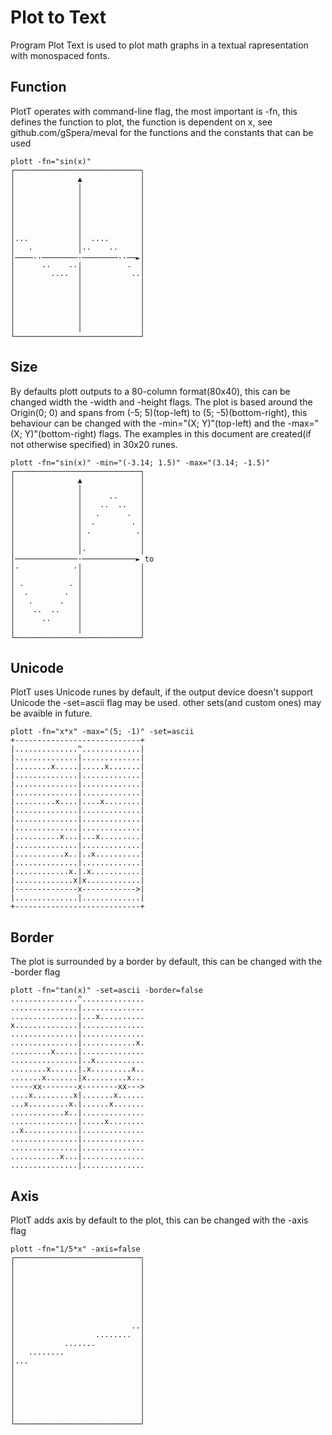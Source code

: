 # Plot to Text
Program Plot Text is used to plot math graphs in a textual rapresentation with monospaced fonts.

## Function
PlotT operates with command-line flag, the most important is -fn,
this defines the function to plot, the function is dependent on x,
see github.com/gSpera/meval for the functions and the constants that can be used
```
plott -fn="sin(x)"
┌────────────────────────────┐
│              ▲             │
│              │             │
│              │             │
│              │             │
│              │             │
│              │             │
│              │             │
│···           │  ····       │
│   ·          │··    ··     │
│────··────────·────────··──►│
│      ··    ··│          ·  │
│        ····  │           ··│
│              │             │
│              │             │
│              │             │
│              │             │
│              │             │
│              │             │
└────────────────────────────┘
```

##  Size
By defaults plott outputs to a 80-column format(80x40), this can be changed width the -width and -height flags.
The plot is based around the Origin(0; 0) and spans from (-5; 5)(top-left) to (5; -5)(bottom-right),
this behaviour can be changed with the -min="(X; Y)"(top-left) and the -max="(X; Y)"(bottom-right) flags.
The examples in this document are created(if not otherwise specified) in 30x20 runes.

```
plott -fn="sin(x)" -min="(-3.14; 1.5)" -max="(3.14; -1.5)"
┌────────────────────────────┐
│              ▲             │
│              │             │
│              │      ··     │
│              │    ··  ··   │
│              │   ·      ·  │
│              │  ·        · │
│              │ ·          ·│
│              │             │
│              │·            │
│──────────────·────────────► to 
│·            ·│             │
│              │             │
│ ·          · │             │
│  ·        ·  │             │
│   ·      ·   │             │
│    ··  ··    │             │
│      ··      │             │
│              │             │
└────────────────────────────┘
```

##  Unicode
PlotT uses Unicode runes by default, if the output device doesn't support Unicode the -set=ascii flag may be used.
other sets(and custom ones) may be avaible in future.

```
plott -fn="x*x" -max="(5; -1)" -set=ascii
+----------------------------+
|..............^.............|
|..............|.............|
|........x.....|.....x.......|
|..............|.............|
|..............|.............|
|..............|.............|
|.........x....|....x........|
|..............|.............|
|..............|.............|
|..............|.............|
|..........x...|...x.........|
|..............|.............|
|...........x..|..x..........|
|..............|.............|
|............x.|.x...........|
|.............x|x............|
|--------------x------------>|
|..............|.............|
+----------------------------+
```

##  Border
The plot is surrounded by a border by default, this can be changed with the -border flag

```
plott -fn="tan(x)" -set=ascii -border=false
...............^..............
...............|..............
...............|...x..........
x..............|..............
...............|..............
...............|............x.
.........x.....|..............
...............|..x...........
........x......|.x.........x..
.......x.......|x.........x...
-----xx--------x--------xx--->
....x.........x|.......x......
...x.........x.|......x.......
............x..|..............
...............|.....x........
..x............|..............
...............|..............
...............|..............
...........x...|..............
...............|..............
```

##  Axis
PlotT adds axis by default to the plot, this can be changed with the -axis flag
```
plott -fn="1/5*x" -axis=false
┌────────────────────────────┐
│                            │
│                            │
│                            │
│                            │
│                            │
│                            │
│                            │
│                          ··│
│                  ········  │
│           ·······          │
│   ········                 │
│···                         │
│                            │
│                            │
│                            │
│                            │
│                            │
│                            │
└────────────────────────────┘
```
